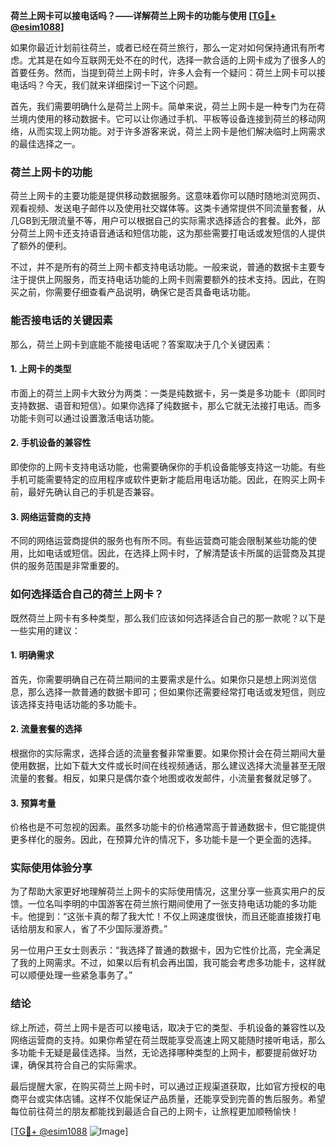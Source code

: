 **荷兰上网卡可以接电话吗？——详解荷兰上网卡的功能与使用 [[TG💪+ @esim1088](https://t.me/s/esim1088)]**

如果你最近计划前往荷兰，或者已经在荷兰旅行，那么一定对如何保持通讯有所考虑。尤其是在如今互联网无处不在的时代，选择一款合适的上网卡成为了很多人的首要任务。然而，当提到荷兰上网卡时，许多人会有一个疑问：荷兰上网卡可以接电话吗？今天，我们就来详细探讨一下这个问题。

首先，我们需要明确什么是荷兰上网卡。简单来说，荷兰上网卡是一种专门为在荷兰境内使用的移动数据卡。它可以让你通过手机、平板等设备连接到荷兰的移动网络，从而实现上网功能。对于许多游客来说，荷兰上网卡是他们解决临时上网需求的最佳选择之一。

### 荷兰上网卡的功能

荷兰上网卡的主要功能是提供移动数据服务。这意味着你可以随时随地浏览网页、观看视频、发送电子邮件以及使用社交媒体等。这类卡通常提供不同流量套餐，从几GB到无限流量不等，用户可以根据自己的实际需求选择适合的套餐。此外，部分荷兰上网卡还支持语音通话和短信功能，这为那些需要打电话或发短信的人提供了额外的便利。

不过，并不是所有的荷兰上网卡都支持电话功能。一般来说，普通的数据卡主要专注于提供上网服务，而支持电话功能的上网卡则需要额外的技术支持。因此，在购买之前，你需要仔细查看产品说明，确保它是否具备电话功能。

### 能否接电话的关键因素

那么，荷兰上网卡到底能不能接电话呢？答案取决于几个关键因素：

#### 1. 上网卡的类型
市面上的荷兰上网卡大致分为两类：一类是纯数据卡，另一类是多功能卡（即同时支持数据、语音和短信）。如果你选择了纯数据卡，那么它就无法接打电话。而多功能卡则可以通过设置激活电话功能。

#### 2. 手机设备的兼容性
即使你的上网卡支持电话功能，也需要确保你的手机设备能够支持这一功能。有些手机可能需要特定的应用程序或软件更新才能启用电话功能。因此，在购买上网卡前，最好先确认自己的手机是否兼容。

#### 3. 网络运营商的支持
不同的网络运营商提供的服务也有所不同。有些运营商可能会限制某些功能的使用，比如电话或短信。因此，在选择上网卡时，了解清楚该卡所属的运营商及其提供的服务范围是非常重要的。

### 如何选择适合自己的荷兰上网卡？

既然荷兰上网卡有多种类型，那么我们应该如何选择适合自己的那一款呢？以下是一些实用的建议：

#### 1. 明确需求
首先，你需要明确自己在荷兰期间的主要需求是什么。如果你只是想上网浏览信息，那么选择一款普通的数据卡即可；但如果你还需要经常打电话或发短信，则应该选择支持电话功能的多功能卡。

#### 2. 流量套餐的选择
根据你的实际需求，选择合适的流量套餐非常重要。如果你预计会在荷兰期间大量使用数据，比如下载大文件或长时间在线视频通话，那么建议选择大流量甚至无限流量的套餐。相反，如果只是偶尔查个地图或收发邮件，小流量套餐就足够了。

#### 3. 预算考量
价格也是不可忽视的因素。虽然多功能卡的价格通常高于普通数据卡，但它能提供更多样化的服务。因此，在预算允许的情况下，多功能卡是一个更全面的选择。

### 实际使用体验分享

为了帮助大家更好地理解荷兰上网卡的实际使用情况，这里分享一些真实用户的反馈。一位名叫李明的中国游客在荷兰旅行期间使用了一张支持电话功能的多功能卡。他提到：“这张卡真的帮了我大忙！不仅上网速度很快，而且还能直接拨打电话给朋友和家人，省了不少国际漫游费。”

另一位用户王女士则表示：“我选择了普通的数据卡，因为它性价比高，完全满足了我的上网需求。不过，如果以后有机会再出国，我可能会考虑多功能卡，这样就可以顺便处理一些紧急事务了。”

### 结论

综上所述，荷兰上网卡是否可以接电话，取决于它的类型、手机设备的兼容性以及网络运营商的支持。如果你希望在荷兰既能享受高速上网又能随时接听电话，那么多功能卡无疑是最佳选择。当然，无论选择哪种类型的上网卡，都要提前做好功课，确保其符合自己的实际需求。

最后提醒大家，在购买荷兰上网卡时，可以通过正规渠道获取，比如官方授权的电商平台或实体店铺。这样不仅能保证产品质量，还能享受到完善的售后服务。希望每位前往荷兰的朋友都能找到最适合自己的上网卡，让旅程更加顺畅愉快！

[[TG💪+ @esim1088](https://t.me/s/esim1088) ![Image](https://i.postimg.cc/4NQfJmqS/Snipaste-2025-05-13-00-14-12.png)]